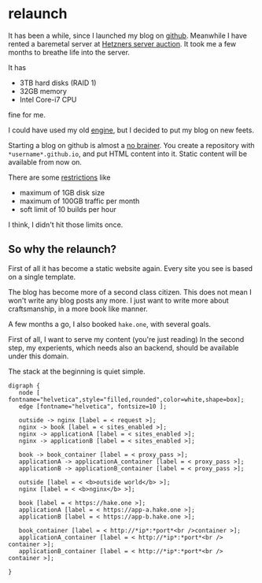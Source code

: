 # relaunch

It has been a while, since I launched my blog on [github][1].
Meanwhile I have rented a baremetal server at [Hetzners server auction][2]. 
It took me a few months to breathe life into the server. 

It has

* 3TB hard disks (RAID 1)
* 32GB memory
* Intel Core-i7 CPU

fine for me. 

I could have used my old [engine][3], but I decided to put my blog on new feets.

<!--more-->

Starting a blog on github is almost a [no brainer][4].
You create a repository with `*username*.github.io`, and put HTML content into it. 
Static content will be available from now on.

There are some [restrictions][5] like

* maximum of 1GB disk size
* maximum of 100GB traffic per month
* soft limit of 10 builds per hour

I think, I didn't hit those limits once.

## So why the relaunch?

First of all it has become a static website again. 
Every site you see is based on a single template.

The blog has become more of a second class citizen. 
This does not mean I won't write any blog posts any more.
I just want to write more about craftsmanship, in a more book like manner.

A few months a go, I also booked `hake.one`, with several goals.

First of all, I want to serve my content (you're just reading)
In the second step, my experients, which needs also an backend, should be available under this domain. 

The stack at the beginning is quiet simple.


```{lang=dot}
digraph {
   node [ fontname="helvetica",style="filled,rounded",color=white,shape=box];
   edge [fontname="helvetica", fontsize=10 ];

   outside -> nginx [label = < request >];
   nginx -> book [label = < sites_enabled >];
   nginx -> applicationA [label = < sites_enabled >];
   nginx -> applicationB [label = < sites_enabled >];

   book -> book_container [label = < proxy_pass >];
   applicationA -> applicationA_container [label = < proxy_pass >];
   applicationB -> applicationB_container [label = < proxy_pass >];

   outside [label = < <b>outside world</b> >];
   nginx [label = < <b>nginx</b> >];

   book [label = < https://hake.one >];
   applicationA [label = < https://app-a.hake.one >];
   applicationB [label = < https://app-b.hake.one >];

   book_container [label = < http://*ip*:*port*<br />container >];
   applicationA_container [label = < http://*ip*:*port*<br /> container >];
   applicationB_container [label = < http://*ip*:*port*<br /> container >];

}
```

[1]: https://enter-haken.github.io
[2]: https://www.hetzner.com/sb  
[3]: https://github.com/enter-haken/blog
[4]: https://pages.github.com/
[5]: https://help.github.com/en/github/working-with-github-pages/about-github-pages#usage-limits
